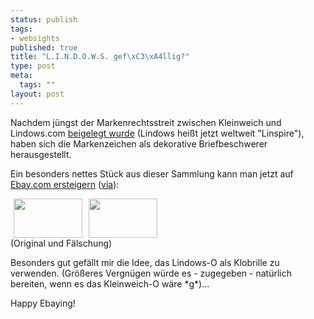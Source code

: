 ```yaml
--- 
status: publish
tags: 
- websights
published: true
title: "L.I.N.D.O.W.S. gef\xC3\xA4llig?"
type: post
meta: 
  tags: ""
layout: post
---
```

<p>Nachdem jüngst der Markenrechtsstreit zwischen Kleinweich und Lindows.com <a target="_BLANK" href="http://www.heise.de/newsticker/meldung/49228" title="http://www.heise.de/newsticker/meldung/49228" onmouseover="window.status='http://www.heise.de/newsticker/meldung/49228';return true;" onmouseout="window.status='';return true;">beigelegt wurde</a> (Lindows heißt jetzt weltweit &quot;Linspire&quot;), haben sich die Markenzeichen als dekorative Briefbeschwerer herausgestellt.</p>

<p>Ein besonders nettes Stück aus dieser Sammlung kann man jetzt auf <a target="_BLANK" href="http://cgi.ebay.com/ws/eBayISAPI.dll?ViewItem&category=41881&item=3931241522&rd=1" title="http://cgi.ebay.com/ws/eBayISAPI.dll?ViewItem&category=41881&item=3931241522&rd=1" onmouseover="window.status='http://cgi.ebay.com/ws/eBayISAPI.dll?ViewItem&category=41881&item=3931241522&rd=1';return true;" onmouseout="window.status='';return true;">Ebay.com ersteigern</a> (<a target="_BLANK" href="http://www.waxy.org/links/" title="http://www.waxy.org/links/" onmouseover="window.status='http://www.waxy.org/links/';return true;" onmouseout="window.status='';return true;">via</a>):</p>

<p><a href='/uploads/einmalig/lindoof-building.jpg'><img width="110" height="63" border="0" hspace="5" align="left" src="/wp-content/olduploads/einmalig/lindoof-building.serendipityThumb.jpg" alt=""  /></a><a href='/uploads/einmalig/linspire-building.jpg'><img width="110" height="63" border="0" hspace="5" align="center" src="/wp-content/olduploads/einmalig/linspire-building.serendipityThumb.jpg" alt=""  /></a><br />
(Original und Fälschung)</p>

<p>Besonders gut gefällt mir die Idee, das Lindows-O als Klobrille zu verwenden. (Größeres Vergnügen würde es - zugegeben - natürlich bereiten, wenn es das Kleinweich-O wäre *g*)...</p>

<p>Happy Ebaying!</p>
